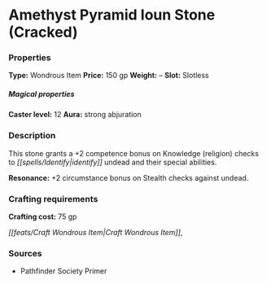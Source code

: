 ﻿---
Title: "Amethyst Pyramid Ioun Stone (Cracked)"
Type: "Wondrous Item"
Price: "150 gp"
Weight: "–"
Slot: "Slotless"
Caster level: "12"
Aura: "strong abjuration"
Description: |
  "This stone grants a +2 competence bonus on Knowledge (religion) checks to identify undead and their special abilities.
  **Resonance:** +2 circumstance bonus on Stealth checks against undead."
Crafting cost: "75 gp"
Sources: "['Pathfinder Society Primer']"
---

# Amethyst Pyramid Ioun Stone (Cracked)

### Properties

**Type:** Wondrous Item **Price:** 150 gp **Weight:** – **Slot:** Slotless

##### Magical properties

**Caster level:** 12 **Aura:** strong abjuration

### Description

This stone grants a +2 competence bonus on Knowledge (religion) checks to _[[spells/Identify|identify]]_ undead and their special abilities.

**Resonance:** +2 circumstance bonus on Stealth checks against undead.

### Crafting requirements

**Crafting cost:** 75 gp

_[[feats/Craft Wondrous Item|Craft Wondrous Item]]_,

### Sources

* Pathfinder Society Primer